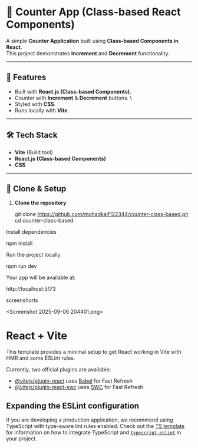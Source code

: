 # 🔢 Counter App (Class-based React Components)

A simple **Counter Application** built using **Class-based Components in React**.  
This project demonstrates **Increment** and **Decrement** functionality.

---

## 🚀 Features
- Built with **React.js (Class-based Components)**.
- Counter with **Increment** & **Decrement** buttons.
\
- Styled with **CSS**.
- Runs locally with **Vite**.

---

## 🛠️ Tech Stack
- **Vite** (Build tool)
- **React.js (Class-based Components)**
- **CSS**

---

## 📂 Clone & Setup

1. **Clone the repository**
   
   git clone https://github.com/mohadkaif122344/counter-class-based.git
   cd counter-class-based

Install dependencies

npm install


Run the project locally

npm run dev


Your app will be available at:

http://localhost:5173

screenshorts

<Screenshot 2025-09-06 204401.png>






# React + Vite

This template provides a minimal setup to get React working in Vite with HMR and some ESLint rules.

Currently, two official plugins are available:

- [@vitejs/plugin-react](https://github.com/vitejs/vite-plugin-react/blob/main/packages/plugin-react) uses [Babel](https://babeljs.io/) for Fast Refresh
- [@vitejs/plugin-react-swc](https://github.com/vitejs/vite-plugin-react/blob/main/packages/plugin-react-swc) uses [SWC](https://swc.rs/) for Fast Refresh

## Expanding the ESLint configuration

If you are developing a production application, we recommend using TypeScript with type-aware lint rules enabled. Check out the [TS template](https://github.com/vitejs/vite/tree/main/packages/create-vite/template-react-ts) for information on how to integrate TypeScript and [`typescript-eslint`](https://typescript-eslint.io) in your project.
